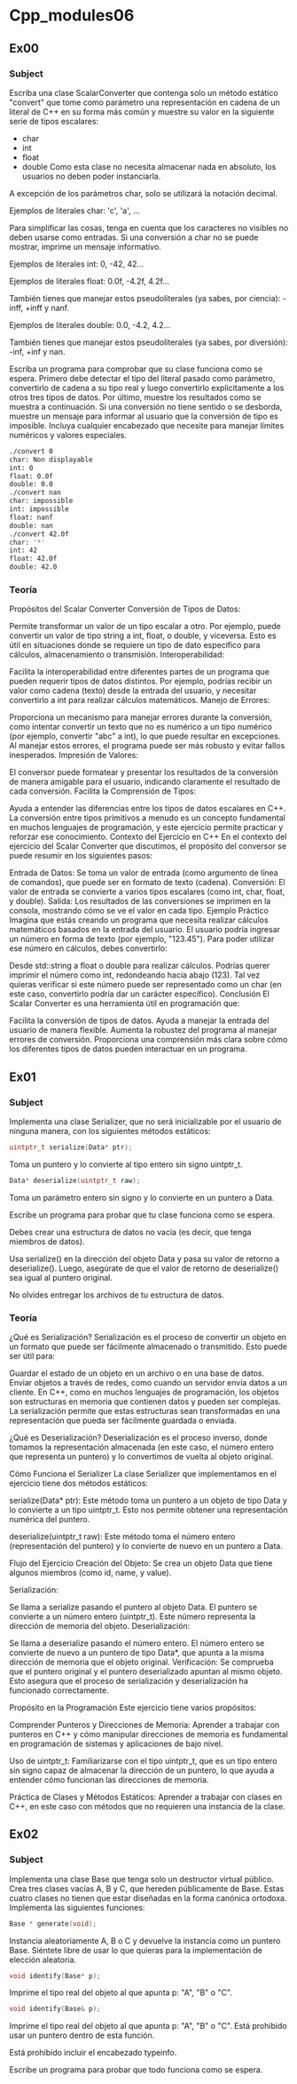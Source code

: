 # Cpp_modules06

## Ex00

### Subject

Escriba una clase ScalarConverter que contenga solo un método estático "convert"
que tome como parámetro una representación en cadena de un literal de C++ en su forma más común y muestre su valor en la siguiente serie de tipos escalares:
* char
* int
* float
* double
Como esta clase no necesita almacenar nada en absoluto, los usuarios no deben poder instanciarla.

A excepción de los parámetros char, solo se utilizará la notación decimal.

Ejemplos de literales char: 'c', 'a', ...

Para simplificar las cosas, tenga en cuenta que los caracteres no visibles no deben usarse como
entradas. Si una conversión a char no se puede mostrar, imprime un mensaje informativo.

Ejemplos de literales int: 0, -42, 42...

Ejemplos de literales float: 0.0f, -4.2f, 4.2f...

También tienes que manejar estos pseudoliterales (ya sabes, por ciencia): -inff, +inff
y nanf.

Ejemplos de literales double: 0.0, -4.2, 4.2...

También tienes que manejar estos pseudoliterales (ya sabes, por diversión): -inf, +inf y nan.

Escriba un programa para comprobar que su clase funciona como se espera.
Primero debe detectar el tipo del literal pasado como parámetro, convertirlo de
cadena a su tipo real y luego convertirlo explícitamente a los otros tres tipos de datos. Por último,
muestre los resultados como se muestra a continuación.
Si una conversión no tiene sentido o se desborda, muestre un mensaje para informar
al usuario que la conversión de tipo es imposible. Incluya cualquier encabezado que necesite para
manejar límites numéricos y valores especiales.
```bash
./convert 0
char: Non displayable
int: 0
float: 0.0f
double: 0.0
./convert nan
char: impossible
int: impossible
float: nanf
double: nan
./convert 42.0f
char: '*'
int: 42
float: 42.0f
double: 42.0
```

### Teoría
Propósitos del Scalar Converter
Conversión de Tipos de Datos:

Permite transformar un valor de un tipo escalar a otro. Por ejemplo, puede convertir un valor de tipo string a int, float, o double, y viceversa.
Esto es útil en situaciones donde se requiere un tipo de dato específico para cálculos, almacenamiento o transmisión.
Interoperabilidad:

Facilita la interoperabilidad entre diferentes partes de un programa que pueden requerir tipos de datos distintos. Por ejemplo, podrías recibir un valor como cadena (texto) desde la entrada del usuario, y necesitar convertirlo a int para realizar cálculos matemáticos.
Manejo de Errores:

Proporciona un mecanismo para manejar errores durante la conversión, como intentar convertir un texto que no es numérico a un tipo numérico (por ejemplo, convertir "abc" a int), lo que puede resultar en excepciones.
Al manejar estos errores, el programa puede ser más robusto y evitar fallos inesperados.
Impresión de Valores:

El conversor puede formatear y presentar los resultados de la conversión de manera amigable para el usuario, indicando claramente el resultado de cada conversión.
Facilita la Comprensión de Tipos:

Ayuda a entender las diferencias entre los tipos de datos escalares en C++. La conversión entre tipos primitivos a menudo es un concepto fundamental en muchos lenguajes de programación, y este ejercicio permite practicar y reforzar ese conocimiento.
Contexto del Ejercicio en C++
En el contexto del ejercicio del Scalar Converter que discutimos, el propósito del conversor se puede resumir en los siguientes pasos:

Entrada de Datos: Se toma un valor de entrada (como argumento de línea de comandos), que puede ser en formato de texto (cadena).
Conversión: El valor de entrada se convierte a varios tipos escalares (como int, char, float, y double).
Salida: Los resultados de las conversiones se imprimen en la consola, mostrando cómo se ve el valor en cada tipo.
Ejemplo Práctico
Imagina que estás creando un programa que necesita realizar cálculos matemáticos basados en la entrada del usuario. El usuario podría ingresar un número en forma de texto (por ejemplo, "123.45"). Para poder utilizar ese número en cálculos, debes convertirlo:

Desde std::string a float o double para realizar cálculos.
Podrías querer imprimir el número como int, redondeando hacia abajo (123).
Tal vez quieras verificar si este número puede ser representado como un char (en este caso, convertirlo podría dar un carácter específico).
Conclusión
El Scalar Converter es una herramienta útil en programación que:

Facilita la conversión de tipos de datos.
Ayuda a manejar la entrada del usuario de manera flexible.
Aumenta la robustez del programa al manejar errores de conversión.
Proporciona una comprensión más clara sobre cómo los diferentes tipos de datos pueden interactuar en un programa.


## Ex01

### Subject

Implementa una clase Serializer, que no será inicializable por el usuario de ninguna manera, con los siguientes métodos estáticos:
```cpp
uintptr_t serialize(Data* ptr);
```
Toma un puntero y lo convierte al tipo entero sin signo uintptr_t.
```cpp
Data* deserialize(uintptr_t raw);
```
Toma un parámetro entero sin signo y lo convierte en un puntero a Data.

Escribe un programa para probar que tu clase funciona como se espera.

Debes crear una estructura de datos no vacía (es decir, que tenga miembros de datos).

Usa serialize() en la dirección del objeto Data y pasa su valor de retorno a deserialize(). Luego, asegúrate de que el valor de retorno de deserialize() sea igual al puntero original.

No olvides entregar los archivos de tu estructura de datos.

### Teoría 
¿Qué es Serialización?
Serialización es el proceso de convertir un objeto en un formato que puede ser fácilmente almacenado o transmitido. Esto puede ser útil para:

Guardar el estado de un objeto en un archivo o en una base de datos.
Enviar objetos a través de redes, como cuando un servidor envía datos a un cliente.
En C++, como en muchos lenguajes de programación, los objetos son estructuras en memoria que contienen datos y pueden ser complejas. La serialización permite que estas estructuras sean transformadas en una representación que pueda ser fácilmente guardada o enviada.

¿Qué es Deserialización?
Deserialización es el proceso inverso, donde tomamos la representación almacenada (en este caso, el número entero que representa un puntero) y lo convertimos de vuelta al objeto original.

Cómo Funciona el Serializer
La clase Serializer que implementamos en el ejercicio tiene dos métodos estáticos:

serialize(Data* ptr): Este método toma un puntero a un objeto de tipo Data y lo convierte a un tipo uintptr_t. Esto nos permite obtener una representación numérica del puntero.

deserialize(uintptr_t raw): Este método toma el número entero (representación del puntero) y lo convierte de nuevo en un puntero a Data.

Flujo del Ejercicio
Creación del Objeto: Se crea un objeto Data que tiene algunos miembros (como id, name, y value).

Serialización:

Se llama a serialize pasando el puntero al objeto Data.
El puntero se convierte a un número entero (uintptr_t). Este número representa la dirección de memoria del objeto.
Deserialización:

Se llama a deserialize pasando el número entero.
El número entero se convierte de nuevo a un puntero de tipo Data*, que apunta a la misma dirección de memoria que el objeto original.
Verificación: Se comprueba que el puntero original y el puntero deserializado apuntan al mismo objeto. Esto asegura que el proceso de serialización y deserialización ha funcionado correctamente.

Propósito en la Programación
Este ejercicio tiene varios propósitos:

Comprender Punteros y Direcciones de Memoria: Aprender a trabajar con punteros en C++ y cómo manipular direcciones de memoria es fundamental en programación de sistemas y aplicaciones de bajo nivel.

Uso de uintptr_t: Familiarizarse con el tipo uintptr_t, que es un tipo entero sin signo capaz de almacenar la dirección de un puntero, lo que ayuda a entender cómo funcionan las direcciones de memoria.

Práctica de Clases y Métodos Estáticos: Aprender a trabajar con clases en C++, en este caso con métodos que no requieren una instancia de la clase.

## Ex02

### Subject

Implementa una clase Base que tenga solo un destructor virtual público. Crea tres clases vacías A, B y C, que hereden públicamente de Base.
Estas cuatro clases no tienen que estar diseñadas en la forma canónica ortodoxa.
Implementa las siguientes funciones:
```cpp
Base * generate(void);
```
Instancia aleatoriamente A, B o C y devuelve la instancia como un puntero Base. Siéntete libre
de usar lo que quieras para la implementación de elección aleatoria.
```cpp
void identify(Base* p);
```
Imprime el tipo real del objeto al que apunta p: "A", "B" o "C".
```cpp
void identify(Base& p);
```
Imprime el tipo real del objeto al que apunta p: "A", "B" o "C". Está prohibido usar un puntero dentro de esta función.

Está prohibido incluir el encabezado typeinfo.

Escribe un programa para probar que todo funciona como se espera.